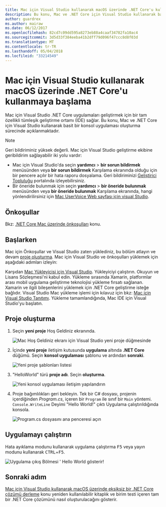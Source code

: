 ```yaml
---
title: Mac için Visual Studio kullanarak macOS üzerinde .NET Core'u kullanmaya başlama
description: Bu konu, Mac ve .NET Core için Visual Studio kullanarak basit bir konsol uygulaması oluşturma sürecinde açıklanmaktadır.
author: guardrex
ms.author: mairaw
ms.date: 06/12/2017
ms.openlocfilehash: 82cd7c09dd595a8273eb88a4caaf34782fa10ac4
ms.sourcegitcommit: 3d5d33f384eeba41b2dff79d096f47ccc8d8f03d
ms.translationtype: MT
ms.contentlocale: tr-TR
ms.lasthandoff: 05/04/2018
ms.locfileid: "33214549"
---
```

# <a name="getting-started-with-net-core-on-macos-using-visual-studio-for-mac"></a>Mac için Visual Studio kullanarak macOS üzerinde .NET Core'u kullanmaya başlama

Mac için Visual Studio .NET Core uygulamaları geliştirmek için bir tam özellikli tümleşik geliştirme ortamı (IDE) sağlar. Bu konu, Mac ve .NET Core için Visual Studio kullanarak basit bir konsol uygulaması oluşturma sürecinde açıklanmaktadır.

> [!NOTE]
> Geri bildiriminiz yüksek değerli. Mac için Visual Studio geliştirme ekibine geribildirim sağlayabilir iki yolu vardır:
> * Mac için Visual Studio'da seçin **yardımcı** > **bir sorun bildirmek** menüsünden veya **bir sorun bildirmek** Karşılama ekranında olduğu için bir pencere açılır bir hata raporu dosyalama. Geri bildiriminizi [Geliştirici Topluluğu](https://developercommunity.visualstudio.com/spaces/8/index.html) portalında izleyebilirsiniz.
> * Bir öneride bulunmak için seçin **yardımcı** > **bir öneride bulunmak** menüsünden veya **bir öneride bulunmak** Karşılama ekranında, hangi yönlendirilirsiniz için [Mac UserVoice Web sayfası için visual Studio](https://visualstudio.uservoice.com/forums/563332-visual-studio-for-mac).

## <a name="prerequisites"></a>Önkoşullar

Bkz: [.NET Core Mac üzerinde önkoşulları](../../core/macos-prerequisites.md) konu.

## <a name="getting-started"></a>Başlarken

Mac için Önkoşullar ve Visual Studio zaten yüklediniz, bu bölüm atlayın ve devam [proje oluşturma](#creating-a-project). Mac için Visual Studio ve önkoşulları yüklemek için aşağıdaki adımları izleyin:

Karşıdan [Mac Yükleyicisi için Visual Studio](https://www.visualstudio.com/vs/visual-studio-mac/). Yükleyiciyi çalıştırın. Okuyun ve Lisans Sözleşmesi'ni kabul edin. Yükleme sırasında Xamarin, platformlar arası mobil uygulama geliştirme teknolojisi yükleme fırsatı sağlanan. Xamarin ve ilgili bileşenlerini yüklemek için .NET Core geliştirme isteğe bağlıdır. Visual Studio Mac yükleme işlemi için kılavuz için bkz: [Mac için Visual Studio Tanıtımı](https://developer.xamarin.com/guides/cross-platform/visual-studio-mac/). Yükleme tamamlandığında, Mac IDE için Visual Studio'yu başlatın.

## <a name="creating-a-project"></a>Proje oluşturma

1. Seçin **yeni proje** Hoş Geldiniz ekranında.

   ![Mac Hoş Geldiniz ekranı için Visual Studio yeni proje düğmesinde](./media/using-on-mac-vs/vsmac1.png)

1. İçinde **yeni proje** iletişim kutusunda **uygulama** altında **.NET Core** düğümü. Seçin **konsol uygulaması** şablonu ve ardından **sonraki**.

   ![Yeni proje şablonları listesi](./media/using-on-mac-vs/vsmac2.png)

1. "HelloWorld" türü **proje adı**. Seçin **oluşturma**.

   ![Yeni konsol uygulaması iletişim yapılandırın](./media/using-on-mac-vs/vsmac3.png)

1. Proje bağımlılıkları geri bekleyin. Tek bir C# dosyası, projenin içerdiğinden *Program.cs*, içeren bir `Program` ile sınıf bir `Main` yöntemi. `Console.WriteLine` Deyimi "Hello World!" çıktı Uygulama çalıştırıldığında konsola.

   ![Program.cs dosyasını ana penceresi açın](./media/using-on-mac-vs/vsmac4.png)

## <a name="run-the-application"></a>Uygulamayı çalıştırın

Hata ayıklama modunu kullanarak uygulama çalıştırma <kbd>F5</kbd> veya yayın modunu kullanarak <kbd>CTRL</kbd>+<kbd>F5</kbd>.

![Uygulama çıkış Bölmesi ' Hello World gösterir!](./media/using-on-mac-vs/vsmac5.png)

## <a name="next-step"></a>Sonraki adım

[Mac için Visual Studio kullanarak macOS üzerinde eksiksiz bir .NET Core çözümü derleme](using-on-mac-vs-full-solution.md) konu yeniden kullanılabilir kitaplık ve birim testi içeren tam bir .NET Core çözümünü nasıl oluşturulacağını gösterir.
